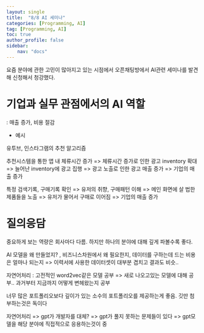 ```yaml
---
layout: single
title:  "8/8 AI 세미나"
categories: [Programming, AI]
tag: [Programming, AI]
toc: true
author_profile: false
sidebar:
    nav: "docs"
---
```




 요즘 분야에 관한 고민이 많아지고 있는 시점에서 오픈채팅방에서 AI관련 세미나를 발견해 신청해서 청강했다.



# 기업과 실무 관점에서의 AI 역할

 : 매출 증가, 비용 절감

* 예시

유투브, 인스타그램의 추천 알고리즘

추천시스템을 통한 앱 내 체류시간 증가 => 체류시간 증가로 인한 광고 inventory 확대 => 늘어난 inventory에 광고 집행 => 광고 노출로 인한 광고 매출 증가 => 기업의 매출 증가



특정 검색기록, 구매기록 확인 => 유저의 취향, 구매패턴 이해 => 메인 화면에 살 법한 제품들을 노출 => 유저가 물어서 구매로 이어짐 => 기업의 매출 증가



# 질의응담

중요하게 보는 역량은 회사마다 다름. 하지만 하나의 분야에 대해 깊게 파볼수록 좋다.

AI 모델을 왜 만들었지? , 비즈니스차원에서 왜 필요한지, 데이터를 구하는데 드는 비용은 얼마나 되는지 => 이력서에 사용한 데이터셋이 대부분 겹치고 결과도 비슷..

자연어처리 : 고전적인 word2vec같은 모델 공부 => 새로 나오고있는 모델에 대해 공부.. 과거부터 지금까지 어떻게 변헤왔는지 공부

너무 많은 포트폴리오보다 깊이가 있는 소수의 포트폴리오를 제공하는게 좋음. 깃만 첨부하는것은 독이다

자연어처리 => gpt가 개발자를 대체? => gpt가 풀지 못하는 문제들이 있다 => gpt모델을 해당 분야에 직접적으로 응용하는것이 중

